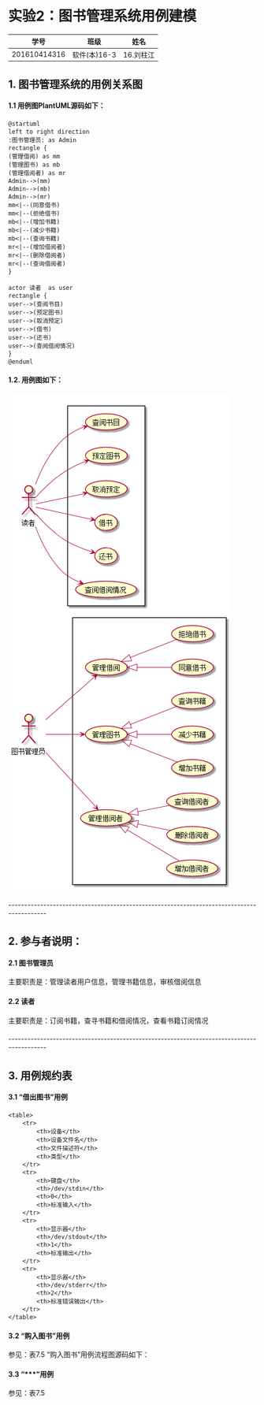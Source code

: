 # 实验2：图书管理系统用例建模
|学号|班级|姓名|
|:-------:|:-------------: | :----------:|
|201610414316|软件(本)16-3|16.刘柱江|
## 1. 图书管理系统的用例关系图
#### 1.1 用例图PlantUML源码如下：

``` flow1
@startuml
left to right direction
:图书管理员: as Admin
rectangle {
(管理借阅) as mm
(管理图书) as mb
(管理借阅者) as mr
Admin-->(mm)
Admin-->(mb)
Admin-->(mr)
mm<|--(同意借书)
mm<|--(拒绝借书)
mb<|--(增加书籍)
mb<|--(减少书籍)
mb<|--(查询书籍)
mr<|--(增加借阅者)
mr<|--(删除借阅者)
mr<|--(查询借阅者)
}

actor 读者  as user
rectangle {
user-->(查阅书目)
user-->(预定图书)
user-->(取消预定)
user-->(借书)
user-->(还书)
user-->(查阅借阅情况)
}
@enduml
```

#### 1.2. 用例图如下：
![flow1](1.png)

###### ------------------------------------------------------------------------------------------

## 2. 参与者说明：

#### 2.1 图书管理员

主要职责是：管理读者用户信息，管理书籍信息，审核借阅信息

#### 2.2 读者

主要职责是：订阅书籍，查寻书籍和借阅情况，查看书籍订阅情况

###### ------------------------------------------------------------------------------------------

## 3. 用例规约表

#### 3.1 “借出图书”用例

    <table>
        <tr>
            <th>设备</th>
            <th>设备文件名</th>
            <th>文件描述符</th>
            <th>类型</th>
        </tr>
        <tr>
            <th>键盘</th>
            <th>/dev/stdin</th>
            <th>0</th>
            <th>标准输入</th>
        </tr>
        <tr>
            <th>显示器</th>
            <th>/dev/stdout</th>
            <th>1</th>
            <th>标准输出</th>
        </tr>
        <tr>
            <th>显示器</th>
            <th>/dev/stderr</th>
            <th>2</th>
            <th>标准错误输出</th>
        </tr>
    </table>

#### 3.2 “购入图书”用例

参见：表7.5
“购入图书”用例流程图源码如下：


#### 3.3 “***”用例
参见：表7.5